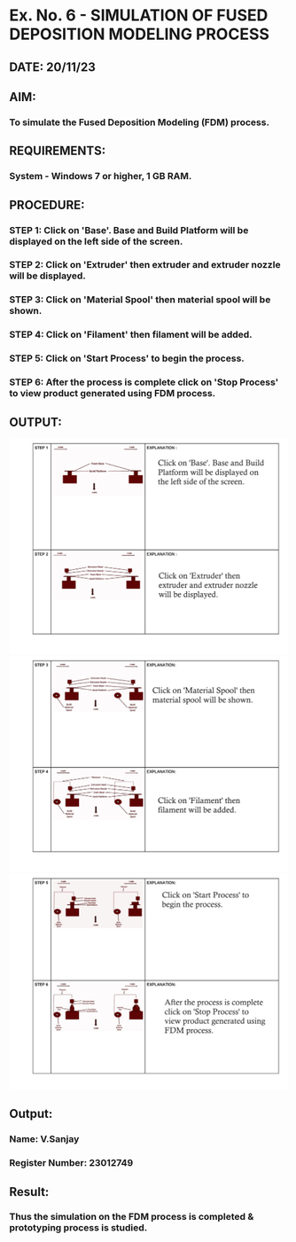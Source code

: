 # Ex. No. 6 - SIMULATION OF FUSED DEPOSITION MODELING PROCESS

## DATE: 20/11/23
## AIM:
### To simulate the Fused Deposition Modeling (FDM) process.

## REQUIREMENTS:
### System - Windows 7 or higher, 1 GB RAM.

## PROCEDURE:
### STEP 1: Click on 'Base'. Base and Build Platform will be displayed on the left side of the screen.
### STEP 2: Click on 'Extruder' then extruder and extruder nozzle will be displayed.
### STEP 3: Click on 'Material Spool' then material spool will be shown.
### STEP 4: Click on 'Filament' then filament will be added.
### STEP 5: Click on 'Start Process' to begin the process.
### STEP 6: After the process is complete click on 'Stop Process' to view product generated using FDM process.

## OUTPUT:
![123_1](https://raw.githubusercontent.com/sanjayy2431/Ex.-No---6.-SIMULATION-OF-FUSED-DEPOSITION-MODELING-PROCESS/main/expp6.1.png)
![123_2](https://raw.githubusercontent.com/sanjayy2431/Ex.-No---6.-SIMULATION-OF-FUSED-DEPOSITION-MODELING-PROCESS/main/expp6.2.png)
![123_3](https://raw.githubusercontent.com/sanjayy2431/Ex.-No---6.-SIMULATION-OF-FUSED-DEPOSITION-MODELING-PROCESS/main/expp6.3.jpg)

## Output:

### Name: V.Sanjay
### Register Number: 23012749

## Result:
### Thus the simulation on the FDM process is completed & prototyping process is studied.
